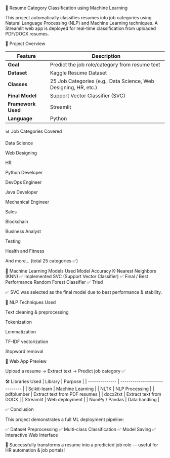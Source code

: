 🧾 Resume Category Classification using Machine Learning

This project automatically classifies resumes into job categories using Natural Language Processing (NLP) and Machine Learning techniques. A Streamlit web app is deployed for real-time classification from uploaded PDF/DOCX resumes.

🚀 Project Overview

| Feature            | Description                                                     |
| ------------------ | --------------------------------------------------------------- |
| **Goal**           | Predict the job role/category from resume text                  |
| **Dataset**        | Kaggle Resume Dataset                                           |
| **Classes**        | 25 Job Categories (e.g., Data Science, Web Designing, HR, etc.) |
| **Final Model**    | Support Vector Classifier (SVC)                                 |
| **Framework Used** | Streamlit                                                       |
| **Language**       | Python                                                          |

📊 Job Categories Covered

Data Science

Web Designing

HR

Python Developer

DevOps Engineer

Java Developer

Mechanical Engineer

Sales

Blockchain

Business Analyst

Testing

Health and Fitness

And more… (total 25 categories ✅)

🔬 Machine Learning Models Used
Model	Accuracy
K-Nearest Neighbors (KNN)	✅ Implemented
SVC (Support Vector Classifier)	✅ Final / Best Performance
Random Forest Classifier	✅ Tried

✅ SVC was selected as the final model due to best performance & stability.

🧠 NLP Techniques Used

Text cleaning & preprocessing

Tokenization

Lemmatization

TF-IDF vectorization

Stopword removal


📌 Web App Preview

Upload a resume → Extract text → Predict job category ✅

🛠️ Libraries Used
| Library        | Purpose                       |
| -------------- | ----------------------------- |
| Scikit-learn   | Machine Learning              |
| NLTK           | NLP Processing                |
| pdfplumber     | Extract text from PDF resumes |
| docx2txt       | Extract text from DOCX        |
| Streamlit      | Web deployment                |
| NumPy / Pandas | Data handling                 |


✅ Conclusion

This project demonstrates a full ML deployment pipeline:

✅ Dataset Preprocessing
✅ Multi-class Classification
✅ Model Saving
✅ Interactive Web Interface

🚀 Successfully transforms a resume into a predicted job role — useful for HR automation & job portals!
